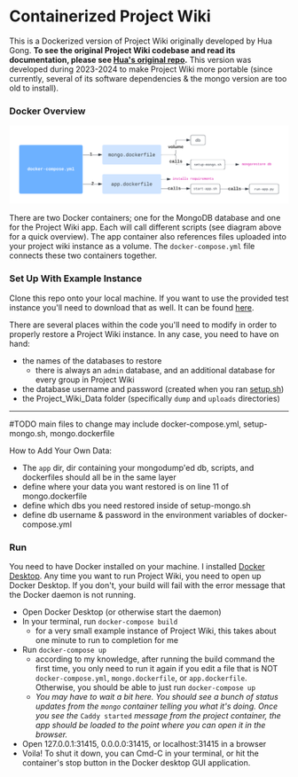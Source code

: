 # Containerized Project Wiki

This is a Dockerized version of Project Wiki originally developed by Hua Gong. __To see the original Project Wiki codebase and read its documentation, please see [Hua's original repo](https://github.com/GNHua/Project-Wiki/tree/master).__ This version was developed during 2023-2024 to make Project Wiki more portable (since currently, several of its software dependencies & the mongo version are too old to install).

### Docker Overview

![Basic diagram showing the two Docker containers and which scripts they call.](/container-diagram.png)

There are two Docker containers; one for the MongoDB database and one for the Project Wiki app. Each will call different scripts (see diagram above for a quick overview). The app container also references files uploaded into your project wiki instance as a volume. The `docker-compose.yml` file connects these two containers together. 

### Set Up With Example Instance

Clone this repo onto your local machine. If you want to use the provided test instance you'll need to download that as well. It can be found [here](https://github.com/livharrison/sample-project-wiki).

There are several places within the code you'll need to modify in order to properly restore a Project Wiki instance. In any case, you need to have on hand:

- the names of the databases to restore
	- there is always an `admin` database, and an additional database for every group in Project Wiki
- the database username and password (created when you ran [setup.sh](https://github.com/GNHua/Project-Wiki/blob/master/macosx/setup.sh))
- the Project_Wiki_Data folder (specifically `dump` and `uploads` directories)

--------------

#TODO main files to change may include docker-compose.yml, setup-mongo.sh, mongo.dockerfile


How to Add Your Own Data:
- The `app` dir, dir containing your mongodump'ed db, scripts, and dockerfiles should all be in the same layer
- define where your data you want restored is on line 11 of mongo.dockerfile
- define which dbs you need restored inside of setup-mongo.sh
- define db username & password in the environment variables of docker-compose.yml

### Run

You need to have Docker installed on your machine. I installed [Docker Desktop](https://www.docker.com/products/docker-desktop/). Any time you want to run Project Wiki, you need to open up Docker Desktop. If you don't, your build will fail with the error message that the Docker daemon is not running.

- Open Docker Desktop (or otherwise start the daemon)
- In your terminal, run `docker-compose build`
	- for a very small example instance of Project Wiki, this takes about one minute to run to completion for me
- Run `docker-compose up`
	- according to my knowledge, after running the build command the first time, you only need to run it again if you edit a file that is NOT `docker-compose.yml`, `mongo.dockerfile`, or `app.dockerfile`. Otherwise, you should be able to just run `docker-compose up`
	- _You may have to wait a bit here. You should see a bunch of status updates from the `mongo` container telling you what it's doing. Once you see the_ `Caddy started` _message from the project container, the app should be loaded to the point where you can open it in the browser._
- Open 127.0.0.1:31415, 0.0.0.0:31415, or localhost:31415 in a browser
- Voila! To shut it down, you can Cmd-C in your terminal, or hit the container's stop button in the Docker desktop GUI application.